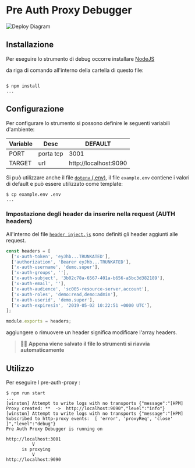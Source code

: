 # Pre Auth Proxy Debugger

![Deploy Diagram](../../diagrams/sc005-pre-auth-debugger.png)

## Installazione

Per eseguire lo strumento di debug occorre installare [NodeJS](https://nodejs.org/it/download/)

da riga di comando all'interno della cartella di questo file:

```shell

$ npm install
...

```

## Configurazione

Per configurare lo strumento si possono definire le seguenti variabili d'ambiente:

| Variable | Desc      | DEFAULT               |
| -------- | --------- | --------------------- |
| PORT     | porta tcp | 3001                  |
| TARGET   | url       | http://localhost:9090 |

Si può utilizzare anche il file [`dotenv` (.env)](https://github.com/motdotla/dotenv), il file `example.env` contiene i valori di default e può essere utilizzato come template:

```shell
$ cp example.env .env
...
```

### Impostazione degli header da inserire nella request (AUTH headers)

All'interno del file [`header_inject.js`](./header_inject.js) sono definiti gli header aggiunti alle request.

```js
const headers = [
  ['x-auth-token', 'eyJhb...TRUNKATED'],
  ['authorization', 'Bearer eyJhb...TRUNKATED'],
  ['x-auth-username', 'demo.super'],
  ['x-auth-groups', ''],
  ['x-auth-subject', '3b02c78a-6567-401a-b656-a5bc3d382189'],
  ['x-auth-email', ''],
  ['x-auth-audience', 'sc005-resource-server,account'],
  ['x-auth-roles', 'demo:read,demo:admin'],
  ['x-auth-userid', 'demo.super'],
  ['x-auth-expiresin', '2019-05-02 10:22:51 +0000 UTC'],
];

module.exports = headers;
```

aggiungere o rimuovere un header significa modificare l'array headers.

> 👍🏻 **Appena viene salvato il file lo strumenti si riavvia automaticamente**

## Utilizzo

Per eseguire l pre-auth-proxy :

```shell
$ npm run start
...
[winston] Attempt to write logs with no transports {"message":"[HPM] Proxy created: **  ->  http://localhost:9090","level":"info"}
[winston] Attempt to write logs with no transports {"message":"[HPM] Subscribed to http-proxy events:  [ 'error', 'proxyReq', 'close' ]","level":"debug"}
Pre Auth Proxy Debugger is running on

http://localhost:3001
          V
      is proxying
          V
http://localhost:9090


```
